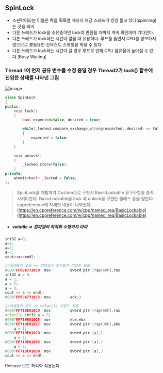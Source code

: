 ## SpinLock
* 스핀락이라는 이름은 락을 획득할 때까지 해당 스레드가 빙빙 돌고 있다(spinning)는 것을 의미
* 다른 쓰레드가 lock을 소유중이면 lock이 반환될 때까지 계속 확인하며 기다린다.
* 다른 쓰레드가 lock하는 시간이 짧을 때 유용하다. 루프를 돌면서 CPU를 양보하지 않으므로 불필요한 컨텍스트 스위칭을 막을 수 있다.
* 다른 쓰레드가 lock하는 시간이 길 경우 루프로 인해 CPU 점유율이 높아질 수 있다.(Busy Waiting)   
### Thread 1이 먼저 공유 변수를 수정 중일 경우 Thread2가 lock() 함수에 진입한 상태를 나타낸 그림  
![image](https://user-images.githubusercontent.com/68372094/154225446-45e76c83-10d7-4ddc-b2a3-541869be6f79.png)   
```cpp
class SpinLock
{
public:
	void lock()
	{
		bool expected=false, desired = true;

		while(_locked.compare_exchange_strong(expected, desired) == false)
		{
			expected = false;
		}
	}

	void unlock()
	{
		_locked.store(false);
	}
private:
	atomic<bool> _locked = false;
};
```   
>SpinLock을 개발자가 Custom으로 구현시 BasicLockable 요구사항을 충족 시켜야한다. 
>BasicLockable을 lock 과 unlock을 구현한 클래스 등을 말한다. cppreference에 자세한 내용이 나와있다.   
>[https://en.cppreference.com/w/cpp/named_req/BasicLockable](https://en.cppreference.com/w/cpp/named_req/BasicLockable)   
* ##### volatile => 컴파일러 최적화 수행하지 마라
```cpp
int32 a=0;
a=1;
a=2;
a=3;
cout<<a<<endl;

//어셈블리 코드 => 컴파일러 최적화가 적용된 모습
00007FF6967710C0  mov         qword ptr [rsp+60h],rax  
int32 a = 0;
a = 1;
a = 2;
a = 3;
cout << a << endl;
00007FF6967710C5  mov         edx,3  

//어셈블리 코드 => volatile 키워드 적용
00007FF719E010C0  mov         qword ptr [rsp+60h],rax  
volatile int32 a = 0;
00007FF719E010C5  xor         ebx,ebx  
00007FF719E010C7  mov         dword ptr [rsp+30h],ebx  
	a = 1;
00007FF719E010CB  mov         dword ptr [a],1  
	a = 2;
00007FF719E010D3  mov         dword ptr [a],2  
	a = 3;
00007FF719E010DB  mov         dword ptr [a],3  
cout << a << endl;
```   
Release 모드 최적화 적용된다.
